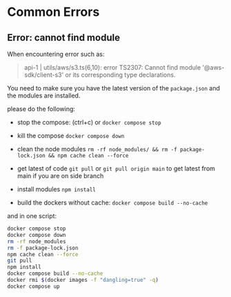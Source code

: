 # Common Errors

## Error: cannot find module 
When encountering error such as:
> api-1          | utils/aws/s3.ts(6,10): error TS2307: Cannot find module '@aws-sdk/client-s3' or its corresponding type declarations.

You need to make sure you have the latest version of the `package.json` and the modules are installed.

please do the following:

* stop the compose: (ctrl+c) or `docker compose stop`

* kill the compose `docker compose down`

* clean the node modules `rm -rf node_modules/ && rm -f package-lock.json && npm cache clean --force`

* get latest of code `git pull` or `git pull origin main` to get latest from main if you are on side branch

* install modules `npm install`

* build the dockers without cache: `docker compose build --no-cache`

and in one script:
```bash
docker compose stop
docker compose down
rm -rf node_modules
rm -f package-lock.json
npm cache clean --force
git pull
npm install
docker compose build --no-cache
docker rmi $(docker images -f "dangling=true" -q)
docker compose up
```
